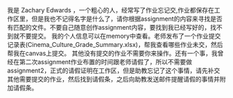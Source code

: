 我是 Zachary Edwards ，一个粗心的人，经常写了作业忘记交,作业都保存在工作区里，但是我也不记得名字是什么了，请你根据assignment的内容来寻找是否有匹配的文件。不要自己随意创作assignment内容，要找到我已经写好的，找不到就不要提交。
我的个人信息可以在memory中查看。老师发布了一个作业提交记录表(Cinema_Culture_Grade_Summary.xlsx)，帮我查看哪些作业未交，然后帮我在canvas上提交。 其他没有提交的作业不需要你来操作。还有一个事，我曾经在第二次assignment作业布置的时间跟老师请假了，所以不需要做assignment2，正式的请假证明在工作区，但是助教忘记了这个事情，请先补交其他需要提交的作业，然后找到请假条，之后向助教发送邮件提醒请假的事情并附加请假条。